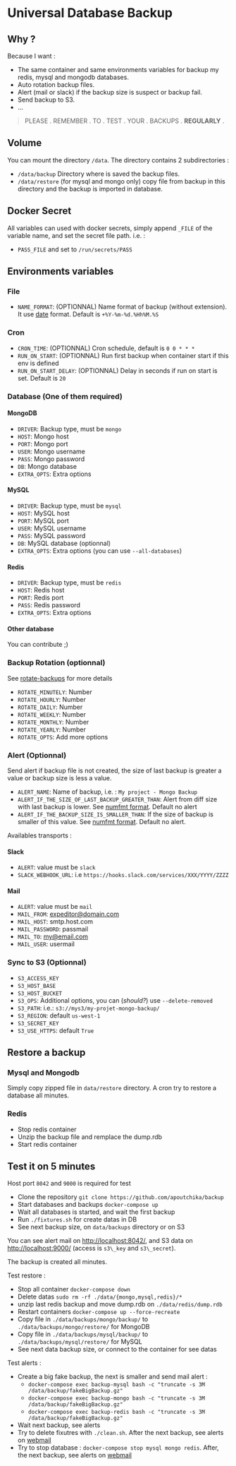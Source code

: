 Universal Database Backup
=========================


Why ?
-----

Because I want :

- The same container and same environments variables for backup my redis, mysql and mongodb databases.
- Auto rotation backup files.
- Alert (mail or slack) if the backup size is suspect or backup fail.
- Send backup to S3.
- ...


> PLEASE . REMEMBER . TO . TEST . YOUR . BACKUPS . **REGULARLY** .


Volume
------

You can mount the directory `/data`. The directory contains 2 subdirectories :

- `/data/backup` Directory where is saved the backup files.
- `/data/restore` (for mysql and mongo only) copy file from backup in this directory and the backup is imported in database.


Docker Secret
-------------

All variables can used with docker secrets, simply append `_FILE` of the variable name, and set the secret file path. i.e. :

- `PASS_FILE` and set to `/run/secrets/PASS`


Environments variables
----------------------

### File

- `NAME_FORMAT`: (OPTIONNAL) Name format of backup (without extension). It use [date](https://manpages.debian.org/buster/coreutils/date.1.en.html) format. Default is `+%Y-%m-%d.%Hh%M.%S`

### Cron

- `CRON_TIME`: (OPTIONNAL) Cron schedule, default is `0 0 * * *`
- `RUN_ON_START`: (OPTIONNAL) Run first backup when container start if this env is defined
- `RUN_ON_START_DELAY`: (OPTIONNAL) Delay in seconds if run on start is set. Default is `20`

### Database (One of them required)

#### MongoDB

- `DRIVER`: Backup type, must be `mongo`
- `HOST`: Mongo host
- `PORT`: Mongo port
- `USER`: Mongo username
- `PASS`: Mongo password
- `DB`: Mongo database
- `EXTRA_OPTS`: Extra options

#### MySQL

- `DRIVER`: Backup type, must be `mysql`
- `HOST`: MySQL host
- `PORT`: MySQL port
- `USER`: MySQL username
- `PASS`: MySQL password
- `DB`: MySQL database (optionnal)
- `EXTRA_OPTS`: Extra options (you can use `--all-databases`)

#### Redis

- `DRIVER`: Backup type, must be `redis`
- `HOST`: Redis host
- `PORT`: Redis port
- `PASS`: Redis password
- `EXTRA_OPTS`: Extra options

#### Other database

You can contribute ;)


### Backup Rotation (optionnal)

See [rotate-backups](https://rotate-backups.readthedocs.io/en/latest/) for more details

- `ROTATE_MINUTELY`: Number
- `ROTATE_HOURLY`: Number
- `ROTATE_DAILY`: Number
- `ROTATE_WEEKLY`: Number
- `ROTATE_MONTHLY`: Number
- `ROTATE_YEARLY`: Number
- `ROTATE_OPTS`: Add more options


### Alert (Optionnal)

Send alert if backup file is not created, the size of last backup is greater a value or backup size is less a value.

- `ALERT_NAME`: Name of backup, i.e. : `My project - Mongo Backup`
- `ALERT_IF_THE_SIZE_OF_LAST_BACKUP_GREATER_THAN`: Alert from diff size with last backup is lower. See [numfmt format](https://manpages.debian.org/buster/coreutils/numfmt.1.en.html). Default no alert
- `ALERT_IF_THE_BACKUP_SIZE_IS_SMALLER_THAN`: If the size of backup is smaller of this value. See [numfmt format](https://manpages.debian.org/buster/coreutils/numfmt.1.en.html). Default no alert.

Availables transports :

#### Slack

- `ALERT`: value must be `slack`
- `SLACK_WEBHOOK_URL`: i.e `https://hooks.slack.com/services/XXX/YYYY/ZZZZ`

#### Mail

- `ALERT`: value must be `mail`
- `MAIL_FROM`: expeditor@domain.com
- `MAIL_HOST`: smtp.host.com
- `MAIL_PASSWORD`: passmail
- `MAIL_TO`: my@email.com
- `MAIL_USER`: usermail


### Sync to S3 (Optionnal)

- `S3_ACCESS_KEY`
- `S3_HOST_BASE`
- `S3_HOST_BUCKET`
- `S3_OPS`: Additional options, you can (*should?*) use `--delete-removed`
- `S3_PATH`: i.e.: `s3://mys3/my-projet-mongo-backup/`
- `S3_REGION`: default `us-west-1`
- `S3_SECRET_KEY`
- `S3_USE_HTTPS`: default `True`


Restore a backup
----------------

### Mysql and Mongodb

Simply copy zipped file in `data/restore` directory. A cron try to restore a database all minutes.

### Redis

- Stop redis container
- Unzip the backup file and remplace the dump.rdb
- Start redis container


Test it on 5 minutes
--------------------

Host port `8042` and `9000` is required for test

- Clone the repository `git clone https://github.com/apoutchika/backup`
- Start databases and backups `docker-compose up` 
- Wait all databases is started, and wait the first backup
- Run `./fixtures.sh` for create datas in DB
- See next backup size, on `data/backups` directory or on S3

You can see alert mail on [http://localhost:8042/](http://localhost:8042/), and S3 data on [http://localhost:9000/](http://localhost:9000/) (access is `s3\_key` and `s3\_secret`).

The backup is created all minutes.


Test restore :

- Stop all container `docker-compose down`
- Delete datas `sudo rm -rf ./data/{mongo,mysql,redis}/*`
- unzip last redis backup and move dump.rdb on `./data/redis/dump.rdb` 
- Restart containers `docker-compose up --force-recreate`
- Copy file in `./data/backups/mongo/backup/` to `./data/backups/mongo/restore/` for MongoDB
- Copy file in `./data/backups/mysql/backup/` to `./data/backups/mysql/restore/` for MySQL
- See next data backup size, or connect to the container for see datas

Test alerts :

- Create a big fake backup, the next is smaller and send mail alert :
  - `docker-compose exec backup-mysql bash -c "truncate -s 3M /data/backup/fakeBigBackup.gz"`
  - `docker-compose exec backup-mongo bash -c "truncate -s 3M /data/backup/fakeBigBackup.gz"`
  - `docker-compose exec backup-redis bash -c "truncate -s 3M /data/backup/fakeBigBackup.gz"`
- Wait next backup, see alerts
- Try to delete fixutres with `./clean.sh`. After the next backup, see alerts on [webmail](http://localhost:8042/)
- Try to stop database : `docker-compose stop mysql mongo redis`. After, the next backup, see alerts on [webmail](http://localhost:8042/)
